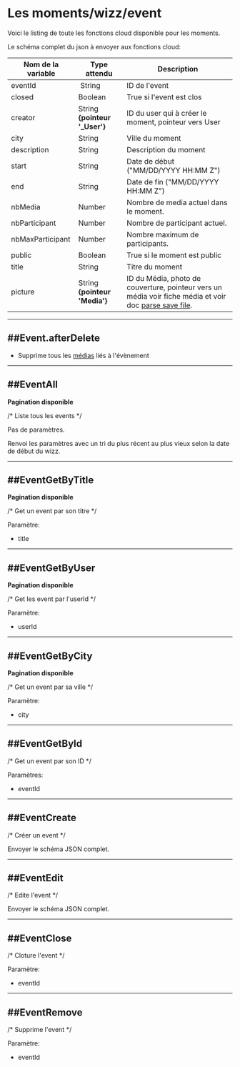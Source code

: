 # Les moments/wizz/event

Voici le listing de toute les fonctions cloud disponible pour les moments.

Le schéma complet du json à envoyer aux fonctions cloud:

| Nom de la variable | Type attendu                 | Description|
| ------------------ | ---------------------------- | ------ |
 eventId | String | ID de l'event
 closed | Boolean | True si l'event est clos
 creator | String **{pointeur '_User'}** | ID du user qui à créer le moment, pointeur vers User
 city | String | Ville du moment
 description | String | Description du moment
 start | String | Date de début ("MM/DD/YYYY HH:MM Z")
 end | String | Date de fin ("MM/DD/YYYY HH:MM Z")
 nbMedia | Number | Nombre de media actuel dans le moment.
 nbParticipant | Number | Nombre de participant actuel.
 nbMaxParticipant | Number | Nombre maximum de participants.
 public | Boolean | True si le moment est public
 title | String | Titre du moment
 picture | String **{pointeur 'Media'}** | ID du Média, photo de couverture, pointeur vers un média voir fiche média et voir doc [parse save file](https://www.parse.com/docs/ios_guide#files/iOS).


----------------------
##Event.afterDelete
----------------------

* Supprime tous les [médias](media.md#mediaafterdelete) liés à l'évènement


----------------------
##EventAll
----------------------

**Pagination disponible**

/* Liste tous les events */

Pas de paramètres.

Renvoi les paramètres avec un tri du plus récent au plus vieux selon la date de début du wizz.

----------------------
##EventGetByTitle
----------------------

**Pagination disponible**

/* Get un event par son titre */

Paramètre:

* title

----------------------
##EventGetByUser
----------------------

**Pagination disponible**

/* Get les event par l'userId */

Paramètre:

* userId

----------------------
##EventGetByCity
----------------------

**Pagination disponible**

/* Get un event par sa ville */

Paramètre:

* city

----------------------
##EventGetById
----------------------

/* Get un event par son ID */

Paramètres:

* eventId

----------------------
##EventCreate
----------------------

/* Créer un event */

Envoyer le schéma JSON complet.

----------------------
##EventEdit
----------------------

/* Edite l'event */

Envoyer le schéma JSON complet.

----------------------
##EventClose
----------------------

/* Cloture l'event */

Paramètre:

* eventId

----------------------
##EventRemove
----------------------

/* Supprime l'event */

Paramètre:

* eventId
